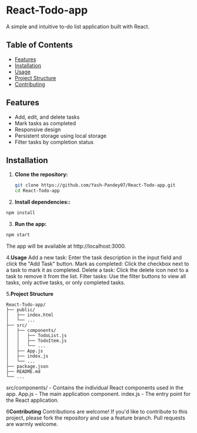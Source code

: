# React-Todo-app

A simple and intuitive to-do list application built with React.

## Table of Contents
- [Features](#features)
- [Installation](#installation)
- [Usage](#usage)
- [Project Structure](#project-structure)
- [Contributing](#contributing)

## Features
- Add, edit, and delete tasks
- Mark tasks as completed
- Responsive design
- Persistent storage using local storage
- Filter tasks by completion status

## Installation

1. **Clone the repository:**
   ```bash
   git clone https://github.com/Yash-Pandey07/React-Todo-app.git
   cd React-Todo-app
2. **Install dependencies::**
```bash
npm install

```
3. **Run the app:**
```bash
npm start
```

The app will be available at http://localhost:3000.

4.**Usage**
Add a new task: Enter the task description in the input field and click the "Add Task" button.
Mark as completed: Click the checkbox next to a task to mark it as completed.
Delete a task: Click the delete icon next to a task to remove it from the list.
Filter tasks: Use the filter buttons to view all tasks, only active tasks, or only completed tasks.

5.**Project Structure**
```
React-Todo-app/
├── public/
│   ├── index.html
│   └── ...
├── src/
│   ├── components/
│   │   ├── TodoList.js
│   │   ├── TodoItem.js
│   │   └── ...
│   ├── App.js
│   ├── index.js
│   └── ...
├── package.json
├── README.md
└── ...
```
src/components/ - Contains the individual React components used in the app.
App.js - The main application component.
index.js - The entry point for the React application.

6**Contributing**
Contributions are welcome! If you'd like to contribute to this project, please fork the repository and use a feature branch. Pull requests are warmly welcome.
